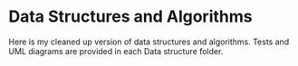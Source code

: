 # Data Structures and Algorithms

Here is my cleaned up version of data structures and algorithms. Tests and UML diagrams are provided in each Data structure folder.